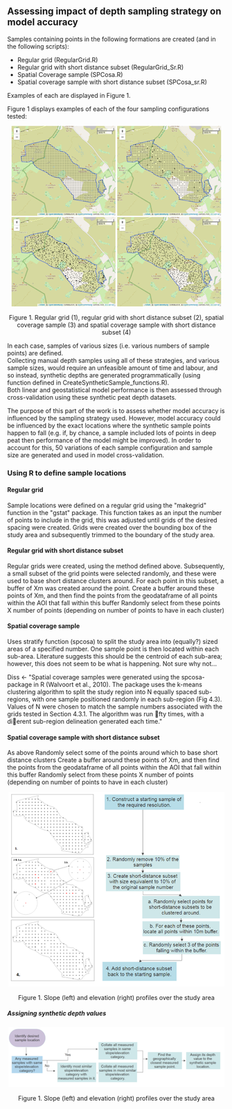 ## Assessing impact of depth sampling strategy on model accuracy 
Samples containing points in the following formations are created (and in the following scripts):

* Regular grid (RegularGrid.R)
* Regular grid with short distance subset (RegularGrid_Sr.R)
* Spatial Coverage sample (SPCosa.R)
* Spatial coverage sample with short distance subset (SPCosa_sr.R)

Examples of each are displayed in Figure 1.

Figure 1 displays examples of each of the four sampling configurations tested:  
<p align="center">
<img src="Figs/RegularGrid_100m.png" width="240"  />  
  <img src="Figs/RegularGrid_sr_100m.png" width="240"  />  
   <img src="Figs/SPCosa_sr_100m.png" width="240"  />  
     <img src="Figs/SPCosa_100m.png" width="240"  />  
<p align="center"> Figure 1. Regular grid (1), regular grid with short distance subset (2), spatial coverage sample (3) and spatial coverage sample with short distance subset (4) <p align="center">

In each case, samples of various sizes (i.e. various numbers of sample points) are defined.  
Collecting manual depth samples using all of these strategies, and various sample sizes, would require an unfeasible amount of time and labour, and so instead, synthetic depths are generated programmatically (using function defined in CreateSyntheticSample_functions.R).  
Both linear and geostatistical model performance is then assessed through cross-validation using these synthetic peat depth datasets.

The purpose of this part of the work is to assess whether model accuracy is influenced by the sampling strategy used. However, model accuracy could be influenced by the exact locations where the synthetic sample points happen to fall (e.g. if, by chance, a sample included lots of points in deep peat then performance of the model might be improved). In order to account for this, 50 variations of each sample configuration and sample size are generated and used in model cross-validation.

### Using R to define sample locations
#### Regular grid
Sample locations were defined on a regular grid using the "makegrid" function in the "gstat" package. This function takes as an input the number of points to include in the grid, this was adjusted until grids of the desired spacing were created. Grids were created over the bounding box of the study area and subsequently trimmed to the boundary of the study area.

#### Regular grid with short distance subset
Regular grids were created, using the method defined above. Subsequently, a small subset of the grid points were selected randomly, and these were used to base short distance clusters around. For each point in this subset, a buffer of Xm was created around the point.
Create a buffer around these points of Xm, and then find the points from the geodataframe of all points within the AOI that fall within this buffer
Randomly select from these points X number of points (depending on number of points to have in each cluster)

#### Spatial coverage sample
Uses stratify function (spcosa) to split the study area into (equally?) sized areas of a specified number.
One sample point is then located within each sub-area. Literature suggests this should be the centroid of each sub-area; however, this does not seem to be what is happening. Not sure why not...

Diss <- "Spatial coverage samples were generated using the spcosa-package in R (Walvoort et al., 2010).
The package uses the k-means clustering algorithm to split the study region into N equally spaced
sub-regions, with one sample positioned randomly in each sub-region (Fig 4.3). Values of N were
chosen to match the sample numbers associated with the grids tested in Section 4.3.1. The algorithm
was run fty times, with a dierent sub-region delineation generated each time."

#### Spatial coverage sample with short distance subset
As above
Randomly select some of the points around which to base short distance clusters
Create a buffer around these points of Xm, and then find the points from the geodataframe of all points within the AOI that fall within this buffer
Randomly select from these points X number of points (depending on number of points to have in each cluster)

<p align="center">
<img src="Figs/200M_SR4.png" width="500"  />  
<p align="center"> Figure 1. Slope (left) and elevation (right) profiles over the study area <p align="center">

##### Assigning synthetic depth values
<p align="center">
<img src="Figs/synthetic_data_flow2.png" width="500"  />  
<p align="center"> Figure 1. Slope (left) and elevation (right) profiles over the study area <p align="center">
  
